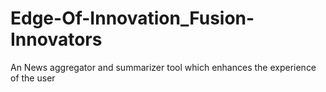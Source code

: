 # Edge-Of-Innovation_Fusion-Innovators
An News aggregator and summarizer tool which enhances the experience of the user
